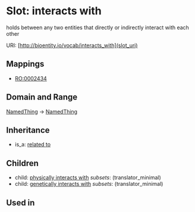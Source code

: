 # Slot: interacts with


holds between any two entities that directly or indirectly interact with each other

URI: [http://bioentity.io/vocab/interacts_with](slot_uri)
## Mappings

 * [RO:0002434](http://purl.obolibrary.org/obo/RO_0002434)
## Domain and Range

[NamedThing](NamedThing.md) -> [NamedThing](NamedThing.md)
## Inheritance

 *  is_a: [related to](related_to.md)
## Children

 *  child: [physically interacts with](physically_interacts_with.md) *subsets*: (translator_minimal)
 *  child: [genetically interacts with](genetically_interacts_with.md) *subsets*: (translator_minimal)
## Used in

